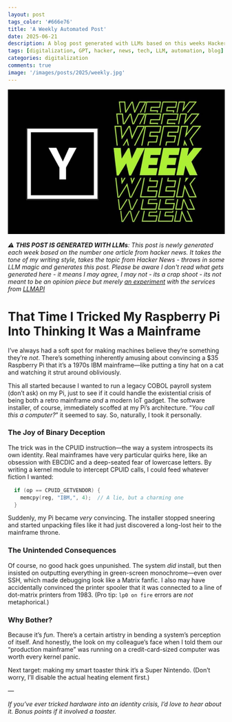 ```yaml
---
layout: post
tags_color: '#666e76'
title: 'A Weekly Automated Post'
date: 2025-06-21
description: A blog post generated with LLMs based on this weeks Hacker News
tags: [digitalization, GPT, hacker, news, tech, LLM, automation, blog]
categories: digitalization
comments: true
image: '/images/posts/2025/weekly.jpg'
---
```

![](/images/posts/2025/weekly.jpg)

_⚠️ **THIS POST IS GENERATED WITH LLMs**: This post is newly generated each week based on the number one article from hacker news. It takes the tone of my writing style, takes the topic from Hacker News - throws in some LLM magic and generates this post. Please be aware I don't read what gets generated here - it means I may agree, I may not - its a crap shoot - its not meant to be an opinion piece but merely [an experiment](https://github.com/clintjb/Weekly-Post) with the services from [LLMAPI](https://docs.llmapi.com/quickstart#available-models)_

# That Time I Tricked My Raspberry Pi Into Thinking It Was a Mainframe  

I’ve always had a soft spot for making machines believe they’re something they’re *not*. There’s something inherently amusing about convincing a $35 Raspberry Pi that it’s a 1970s IBM mainframe—like putting a tiny hat on a cat and watching it strut around obliviously.  

This all started because I wanted to run a legacy COBOL payroll system (don’t ask) on my Pi, just to see if it could handle the existential crisis of being both a retro mainframe *and* a modern IoT gadget. The software installer, of course, immediately scoffed at my Pi’s architecture. “*You call this a computer?*” it seemed to say. So, naturally, I took it personally.  

### The Joy of Binary Deception  
The trick was in the CPUID instruction—the way a system introspects its own identity. Real mainframes have very particular quirks here, like an obsession with EBCDIC and a deep-seated fear of lowercase letters. By writing a kernel module to intercept CPUID calls, I could feed whatever fiction I wanted:  

```c  
  if (op == CPUID_GETVENDOR) {
    memcpy(reg, "IBM,", 4);  // A lie, but a charming one
  }
```  

Suddenly, my Pi became *very* convincing. The installer stopped sneering and started unpacking files like it had just discovered a long-lost heir to the mainframe throne.  

### The Unintended Consequences  
Of course, no good hack goes unpunished. The system *did* install, but then insisted on outputting everything in green-screen monochrome—even over SSH, which made debugging look like a Matrix fanfic. I also may have accidentally convinced the printer spooler that it was connected to a line of dot-matrix printers from 1983. (Pro tip: `lp0 on fire` errors are *not* metaphorical.)  

### Why Bother?  
Because it’s *fun*. There’s a certain artistry in bending a system’s perception of itself. And honestly, the look on my colleague’s face when I told them our “production mainframe” was running on a credit-card-sized computer was worth every kernel panic.  

Next target: making my smart toaster think it’s a Super Nintendo. (Don’t worry, I’ll disable the actual heating element first.)  

—  

*If you’ve ever tricked hardware into an identity crisis, I’d love to hear about it. Bonus points if it involved a toaster.*